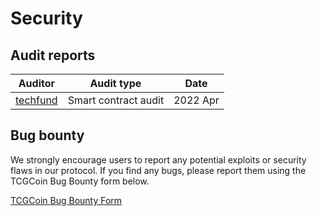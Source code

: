 # Security



## Audit reports

| Auditor                          | Audit type           | Date     |
| -------------------------------- | -------------------- | -------- |
| [techfund](https://techfund.jp/) | Smart contract audit | 2022 Apr |

## Bug bounty

We strongly encourage users to report any potential exploits or security flaws in our protocol. If you find any bugs, please report them using the TCGCoin Bug Bounty form below.

[TCGCoin Bug Bounty Form](https://docs.google.com/forms/d/e/1FAIpQLSfcjh\_8DvS3YuAsdJs-051ewOgnn5NlVgRqpLyqUjaFxQaB7A/viewform)
